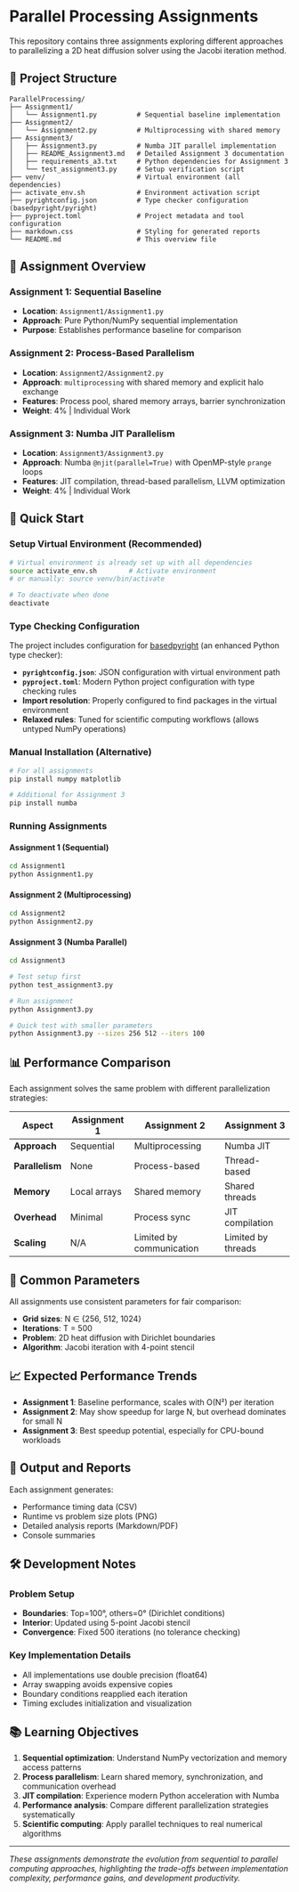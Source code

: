 # Parallel Processing Assignments

This repository contains three assignments exploring different approaches to parallelizing a 2D heat diffusion solver using the Jacobi iteration method.

## 📁 Project Structure

```
ParallelProcessing/
├── Assignment1/
│   └── Assignment1.py          # Sequential baseline implementation
├── Assignment2/
│   └── Assignment2.py          # Multiprocessing with shared memory
├── Assignment3/
│   ├── Assignment3.py          # Numba JIT parallel implementation
│   ├── README_Assignment3.md   # Detailed Assignment 3 documentation
│   ├── requirements_a3.txt     # Python dependencies for Assignment 3
│   └── test_assignment3.py     # Setup verification script
├── venv/                       # Virtual environment (all dependencies)
├── activate_env.sh             # Environment activation script
├── pyrightconfig.json          # Type checker configuration (basedpyright/pyright)
├── pyproject.toml              # Project metadata and tool configuration
├── markdown.css                # Styling for generated reports
└── README.md                   # This overview file
```

## 🎯 Assignment Overview

### Assignment 1: Sequential Baseline
- **Location**: `Assignment1/Assignment1.py`
- **Approach**: Pure Python/NumPy sequential implementation
- **Purpose**: Establishes performance baseline for comparison

### Assignment 2: Process-Based Parallelism  
- **Location**: `Assignment2/Assignment2.py`
- **Approach**: `multiprocessing` with shared memory and explicit halo exchange
- **Features**: Process pool, shared memory arrays, barrier synchronization
- **Weight**: 4% | Individual Work

### Assignment 3: Numba JIT Parallelism
- **Location**: `Assignment3/Assignment3.py` 
- **Approach**: Numba `@njit(parallel=True)` with OpenMP-style `prange` loops
- **Features**: JIT compilation, thread-based parallelism, LLVM optimization
- **Weight**: 4% | Individual Work

## 🚀 Quick Start

### Setup Virtual Environment (Recommended)
```bash
# Virtual environment is already set up with all dependencies
source activate_env.sh        # Activate environment
# or manually: source venv/bin/activate

# To deactivate when done
deactivate
```

### Type Checking Configuration
The project includes configuration for [basedpyright](https://docs.basedpyright.com/v1.31.3/configuration/config-files/#reportMissingImports) (an enhanced Python type checker):
- **`pyrightconfig.json`**: JSON configuration with virtual environment path
- **`pyproject.toml`**: Modern Python project configuration with type checking rules
- **Import resolution**: Properly configured to find packages in the virtual environment
- **Relaxed rules**: Tuned for scientific computing workflows (allows untyped NumPy operations)

### Manual Installation (Alternative)
```bash
# For all assignments
pip install numpy matplotlib

# Additional for Assignment 3  
pip install numba
```

### Running Assignments

#### Assignment 1 (Sequential)
```bash
cd Assignment1
python Assignment1.py
```

#### Assignment 2 (Multiprocessing)
```bash
cd Assignment2  
python Assignment2.py
```

#### Assignment 3 (Numba Parallel)
```bash
cd Assignment3

# Test setup first
python test_assignment3.py

# Run assignment  
python Assignment3.py

# Quick test with smaller parameters
python Assignment3.py --sizes 256 512 --iters 100
```

## 📊 Performance Comparison

Each assignment solves the same problem with different parallelization strategies:

| Aspect | Assignment 1 | Assignment 2 | Assignment 3 |
|--------|-------------|-------------|-------------|
| **Approach** | Sequential | Multiprocessing | Numba JIT |
| **Parallelism** | None | Process-based | Thread-based |
| **Memory** | Local arrays | Shared memory | Shared threads |
| **Overhead** | Minimal | Process sync | JIT compilation |
| **Scaling** | N/A | Limited by communication | Limited by threads |

## 🔧 Common Parameters

All assignments use consistent parameters for fair comparison:
- **Grid sizes**: N ∈ {256, 512, 1024}
- **Iterations**: T = 500  
- **Problem**: 2D heat diffusion with Dirichlet boundaries
- **Algorithm**: Jacobi iteration with 4-point stencil

## 📈 Expected Performance Trends

- **Assignment 1**: Baseline performance, scales with O(N²) per iteration
- **Assignment 2**: May show speedup for large N, but overhead dominates for small N
- **Assignment 3**: Best speedup potential, especially for CPU-bound workloads

## 📝 Output and Reports

Each assignment generates:
- Performance timing data (CSV)
- Runtime vs problem size plots (PNG)
- Detailed analysis reports (Markdown/PDF)
- Console summaries

## 🛠 Development Notes

### Problem Setup
- **Boundaries**: Top=100°, others=0° (Dirichlet conditions)
- **Interior**: Updated using 5-point Jacobi stencil
- **Convergence**: Fixed 500 iterations (no tolerance checking)

### Key Implementation Details
- All implementations use double precision (float64)
- Array swapping avoids expensive copies
- Boundary conditions reapplied each iteration
- Timing excludes initialization and visualization

## 📚 Learning Objectives

1. **Sequential optimization**: Understand NumPy vectorization and memory access patterns
2. **Process parallelism**: Learn shared memory, synchronization, and communication overhead
3. **JIT compilation**: Experience modern Python acceleration with Numba
4. **Performance analysis**: Compare different parallelization strategies systematically
5. **Scientific computing**: Apply parallel techniques to real numerical algorithms

---

*These assignments demonstrate the evolution from sequential to parallel computing approaches, highlighting the trade-offs between implementation complexity, performance gains, and development productivity.*
